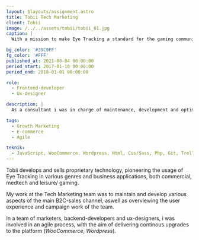 ```yaml
---
layout: $layouts/assignment.astro
title: Tobii Tech Marketing
client: Tobii
image: /../../assets/tobii/tobii_01.jpg
caption: |
  With a mission to make Eye Tracking a standard for the gaming community, I joined the Tech Marketing team in a growth journey, using a UX-perspective to further develop the e-commerce website Tobiigaming.com

bg_color: '#39C9FF'
fg_color: '#FFF'
published_at: 2021-08-04 00:00:00
period_start: 2017-01-10 00:00:00
period_end: 2018-01-01 00:00:00

role:
  - Frontend-developer
  - Ux-designer

description: |
  As a consultant i was in charge of maintenance, development and optimization of the main storefront Tobiigaming.com. My work as a Frontend/Ux developer was to collaborate with peer marketers in scaling up the usage of Eye Tracking in the gaming community.

tags:
  - Growth Marketing
  - E-commerce
  - Agile

teknik:
  - JavaScript, WooCommerce, Wordpress, Html, Css/Sass, Php, Git, Trello, Sketch, Abstract, Hotjar, GA
---
```


Tobii develops and sells proprietary technology, pioneering the usage of Eye Tracking in various genres and business applications, both commercial, medtech and leisure/ gaming.

My work at the Tech Marketing team was to maintain and develop various aspects of the main B2C-sales channel, aswell as overviewing the user experience and campaign work of the team. 

In a team of marketers, backend-developers and ux-designers, i was involved in an agile process, with the aim of delivering continous upgrades to the platform (_WooCommerce_, _Wordpress_).